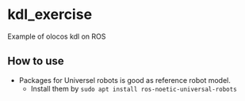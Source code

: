 kdl_exercise
====

Example of olocos kdl on ROS

## How to use
* Packages for Universel robots is good as reference robot model.
  - Install them by `sudo apt install ros-noetic-universal-robots`
